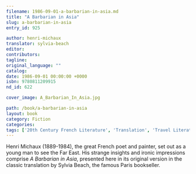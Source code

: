 ```yaml
---
filename: 1986-09-01-a-barbarian-in-asia.md
title: "A Barbarian in Asia"
slug: a-barbarian-in-asia
entry_id: 925

author: henri-michaux
translator: sylvia-beach
editor: 
contributors: 
tagline: 
original_language: ""
catalog: 
date: 1986-09-01 00:00:00 +0000 
isbn: 9780811209915
nd_id: 622

cover_image: A_Barbarian_In_Asia.jpg

path: /book/a-barbarian-in-asia
layout: book
category: Fiction
categories: 
tags: ['20th Century French Literature', 'Translation', 'Travel Literature']
---
```

Henri Michaux (1889-1984), the great French poet and painter, set out as a young man to see the Far East. His strange insights and ironic impressions comprise *A Barbarian in Asia*, presented here in its original version in the classic translation by Sylvia Beach, the famous Paris bookseller.





